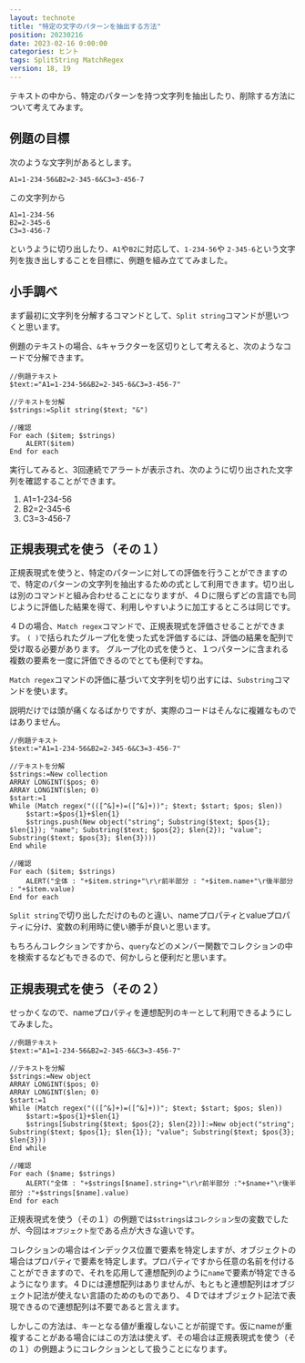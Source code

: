 ```yaml
---
layout: technote
title: "特定の文字のパターンを抽出する方法"
position: 20230216
date: 2023-02-16 0:00:00
categories: ヒント
tags: SplitString MatchRegex
version: 18, 19
---
```


テキストの中から、特定のパターンを持つ文字列を抽出したり、削除する方法について考えてみます。

<!--more-->

## 例題の目標

次のような文字列があるとします。

```
A1=1-234-56&B2=2-345-6&C3=3-456-7
```

この文字列から

```
A1=1-234-56
B2=2-345-6
C3=3-456-7
```

というように切り出したり、`A1`や`B2`に対応して、`1-234-56`や `2-345-6`という文字列を抜き出しすることを目標に、例題を組み立ててみました。

## 小手調べ

まず最初に文字列を分解するコマンドとして、`Split string`コマンドが思いつくと思います。

例題のテキストの場合、`&`キャラクターを区切りとして考えると、次のようなコードで分解できます。

```4d
//例題テキスト
$text:="A1=1-234-56&B2=2-345-6&C3=3-456-7"

//テキストを分解
$strings:=Split string($text; "&")

//確認
For each ($item; $strings)
	ALERT($item)
End for each 
```

実行してみると、3回連続でアラートが表示され、次のように切り出された文字列を確認することができます。

1. A1=1-234-56
1. B2=2-345-6
1. C3=3-456-7


## 正規表現式を使う（その１）

正規表現式を使うと、特定のパターンに対しての評価を行うことができますので、特定のパターンの文字列を抽出するための式として利用できます。切り出しは別のコマンドと組み合わせることになりますが、４Ｄに限らずどの言語でも同じように評価した結果を得て、利用しやすいように加工するところは同じです。

４Ｄの場合、`Match regex`コマンドで、正規表現式を評価させることができます。
`( )`で括られたグループ化を使った式を評価するには、評価の結果を配列で受け取る必要があります。
グループ化の式を使うと、１つパターンに含まれる複数の要素を一度に評価できるのでとても便利ですね。

`Match regex`コマンドの評価に基づいて文字列を切り出すには、`Substring`コマンドを使います。

説明だけでは頭が痛くなるばかりですが、実際のコードはそんなに複雑なものではありません。

```4d
//例題テキスト
$text:="A1=1-234-56&B2=2-345-6&C3=3-456-7"

//テキストを分解
$strings:=New collection
ARRAY LONGINT($pos; 0)
ARRAY LONGINT($len; 0)
$start:=1
While (Match regex("(([^&]+)=([^&]+))"; $text; $start; $pos; $len))
	$start:=$pos{1}+$len{1}
	$strings.push(New object("string"; Substring($text; $pos{1}; $len{1}); "name"; Substring($text; $pos{2}; $len{2}); "value"; Substring($text; $pos{3}; $len{3})))
End while 

//確認
For each ($item; $strings)
	ALERT("全体 : "+$item.string+"\r\r前半部分 : "+$item.name+"\r後半部分 : "+$item.value)
End for each 
```

`Split string`で切り出しただけのものと違い、nameプロパティとvalueプロパティに分け、変数の利用時に使い勝手が良いと思います。

もちろんコレクションですから、`query`などのメンバー関数でコレクションの中を検索するなどもできるので、何かしらと便利だと思います。

## 正規表現式を使う（その２）

せっかくなので、nameプロパティを連想配列のキーとして利用できるようにしてみました。

```4d
//例題テキスト
$text:="A1=1-234-56&B2=2-345-6&C3=3-456-7"

//テキストを分解
$strings:=New object
ARRAY LONGINT($pos; 0)
ARRAY LONGINT($len; 0)
$start:=1
While (Match regex("(([^&]+)=([^&]+))"; $text; $start; $pos; $len))
	$start:=$pos{1}+$len{1}
	$strings[Substring($text; $pos{2}; $len{2})]:=New object("string"; Substring($text; $pos{1}; $len{1}); "value"; Substring($text; $pos{3}; $len{3}))
End while 

//確認
For each ($name; $strings)
	ALERT("全体 : "+$strings[$name].string+"\r\r前半部分 :"+$name+"\r後半部分 :"+$strings[$name].value)
End for each 
```

正規表現式を使う（その１）の例題では`$strings`は`コレクション型`の変数でしたが、今回は`オブジェクト型`である点が大きな違いです。

コレクションの場合はインデックス位置で要素を特定しますが、オブジェクトの場合はプロパティで要素を特定します。プロパティですから任意の名前を付けることができますので、それを応用して連想配列のように`name`で要素が特定できるようになります。４Ｄには連想配列はありませんが、もともと連想配列はオブジェクト記法が使えない言語のためのものであり、４Ｄではオブジェクト記法で表現できるので連想配列は不要であると言えます。

しかしこの方法は、キーとなる値が重複しないことが前提です。仮にnameが重複することがある場合にはこの方法は使えず、その場合は正規表現式を使う（その１）の例題ようにコレクションとして扱うことになります。
